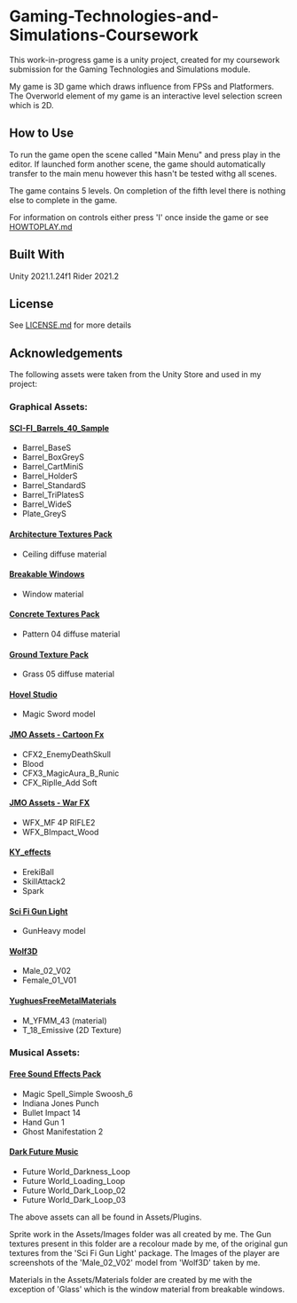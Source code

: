 Gaming-Technologies-and-Simulations-Coursework
==============================================

This work-in-progress game is a unity project, created for my coursework submission for the Gaming Technologies and Simulations module.

My game is 3D game which draws influence from FPSs and Platformers. The Overworld element of my game is an interactive level selection screen which is 2D.

How to Use
-------------

To run the game open the scene called "Main Menu" and press play in the editor. If launched form another scene, the game should automatically transfer to the main menu however this hasn't be tested withg all scenes.

The game contains 5 levels. On completion of the fifth level there is nothing else to complete in the game.

For information on controls either press 'I' once inside the game or see [HOWTOPLAY.md](HOWTOPLAY.md)

Built With
----------

Unity 2021.1.24f1
Rider 2021.2

License
-------

See [LICENSE.md](LICENSE.md) for more details

Acknowledgements
----------------

The following assets were taken from the Unity Store and used in my project:

### Graphical Assets:

  #### [SCI-FI_Barrels_40_Sample](https://assetstore.unity.com/packages/3d/environments/sci-fi/sci-fi-barrels-40-sample-92986)
  - Barrel_BaseS
  - Barrel_BoxGreyS
  - Barrel_CartMiniS
  - Barrel_HolderS
  - Barrel_StandardS
  - Barrel_TriPlatesS
  - Barrel_WideS
  - Plate_GreyS

  #### [Architecture Textures Pack](https://assetstore.unity.com/packages/2d/textures-materials/yughues-free-architectural-materials-13234)
  - Ceiling diffuse material

  #### [Breakable Windows](https://assetstore.unity.com/packages/tools/particles-effects/breakable-windows-110383)
  - Window material

  #### [Concrete Textures Pack](https://assetstore.unity.com/packages/2d/textures-materials/concrete/yughues-free-concrete-materials-12951)
  - Pattern 04 diffuse material

  #### [Ground Texture Pack](https://assetstore.unity.com/packages/2d/textures-materials/floors/yughues-free-ground-materials-13001)
  - Grass 05 diffuse material

  #### [Hovel Studio](https://assetstore.unity.com/packages/3d/props/weapons/magic-swords-97694)
  - Magic Sword model

  #### [JMO Assets - Cartoon Fx](https://assetstore.unity.com/packages/vfx/particles/cartoon-fx-free-109565)
  - CFX2_EnemyDeathSkull
  - Blood
  - CFX3_MagicAura_B_Runic
  - CFX_Riplle_Add Soft
  
  #### [JMO Assets - War FX](https://assetstore.unity.com/packages/vfx/particles/war-fx-5669)
  - WFX_MF 4P RIFLE2
  - WFX_BImpact_Wood

  #### [KY_effects](https://assetstore.unity.com/packages/vfx/particles/spells/ky-magic-effects-free-21927)
  - ErekiBall
  - SkillAttack2
  - Spark
  
  #### [Sci Fi Gun Light](https://assetstore.unity.com/packages/3d/props/guns/sci-fi-gun-light-87916)
  - GunHeavy model

  #### [Wolf3D](https://assetstore.unity.com/packages/3d/characters/human-characters-free-sample-pack-181554)
  - Male_02_V02
  - Female_01_V01

  #### [YughuesFreeMetalMaterials](https://assetstore.unity.com/packages/2d/textures-materials/metals/yughues-free-metal-materials-12949)
  - M_YFMM_43 (material)
  - T_18_Emissive (2D Texture)

### Musical Assets:

  #### [Free Sound Effects Pack](https://assetstore.unity.com/packages/audio/sound-fx/free-sound-effects-pack-155776#content)
  - Magic Spell_Simple Swoosh_6
  - Indiana Jones Punch
  - Bullet Impact 14
  - Hand Gun 1
  - Ghost Manifestation 2

  #### [Dark Future Music](https://assetstore.unity.com/packages/audio/music/electronic/dark-future-music-3777)
  - Future World_Darkness_Loop
  - Future World_Loading_Loop
  - Future World_Dark_Loop_02
  - Future World_Dark_Loop_03

The above assets can all be found in Assets/Plugins. 

Sprite work in the Assets/Images folder was all created by me. The Gun textures present in this folder are a recolour made by me, of the original gun textures from the 'Sci Fi Gun Light' package. The Images of the player are screenshots of the 'Male_02_V02' model from 'Wolf3D' taken by me.

Materials in the Assets/Materials folder are created by me with the exception of 'Glass' which is the window material from breakable windows.
  
  
